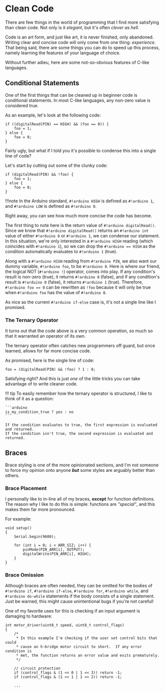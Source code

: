 # Clean Code

There are few things in the world of programming that I find more satisfying than clean code.
Not only is it *elegant*, but it's often *clever as hell*.

Code is an art form, and just like art, it is never finished, only abandoned.
Writing clear and concise code will only come from one thing: *experience*.
That being said, there are some things you can do to speed up this process, namely learning the features of your language of choice.

Without further adieu, here are some not-so-obvious features of C-like languages.

## Conditional Statements

One of the first things that can be cleaned up in beginner code is conditional statements.
In most C-like languages, any non-zero value is considered true.

As an example, let's look at the following code:

```arduino
if ((digitalRead(PIN) == HIGH) && (foo == 0)) {
	foo = 1;
} else {
	foo = 0;
}
```

Fairly ugly, but what if I told you it's possible to condense this into a single line of code?

Let's start by cutting out some of the clunky code:

```arduino
if (digitalRead(PIN) && !foo) {
	foo = 1;
} else {
	foo = 0;
}
```

!!!note
	In the Arduino standard, `#!arduino HIGH` is defined as `#!arduino 1`, and `#!arduino LOW` is defined as `#!arduino 0`.

Right away, you can see how much more concise the code has become.

The first thing to note here is the return value of `#!arduino digitalRead()`.
Since we know that `#!arduino digitalRead()` returns an `#!arduino int` value of either `#!arduino 0` or `#!arduino 1`, we can condense our statement.
In this situation, we're only interested in a `#!arduino HIGH` reading (which coincides with `#!arduino 1`), so we can drop the `#!arduino == HIGH` as the condition automatically evaluates to `#!arduino 1` (true).

Along with a `#!arduino HIGH` reading from `#!arduino PIN`, we also want our dummy variable, `#!arduino foo`, to be `#!arduino 0`.
Here is where our friend, the logical NOT (`#!arduino !`) operator, comes into play.
If any condition's result is non-zero (true), it returns `#!arduino 0` (false), and if any condition's result is `#!arduino 0` (false), it returns `#!arduino 1` (true).
Therefore, `#!arduino foo == 0` can be rewritten as `!foo` because it will only be true when `#!arduino foo` has the value of `#!arduino 0`.

As nice as the current `#!arduino if-else` case is, it's not a single line like I promised.

### The Ternary Operator

It turns out that the code above is a very common operation, so much so that it warranted an operator of its own.

The ternary operator often catches new programmers off guard, but once learned, allows for far more concise code.

As promised, here is the single line of code:

```arduino
foo = (digitalRead(PIN) && !foo) ? 1 : 0;
```

Satisfying right?
And this is just *one* of the little tricks you can take advantage of to write cleaner code.

!!! tip
	To easily remember how the ternary operator is structured, I like to think of it as a question:

	```arduino
	is_my_condition_true ? yes : no
	```

	If the condition evaluates to true, the first expression is evaluated and returned.
	If the condition isn't true, the second expression is evaluated and returned.

## Braces

Brace styling is one of the more opinionated sections, and I'm not someone to force my opinion onto anyone ***but*** some styles are arguably better than others.

### Brace Placement

I personally like to in-line all of my braces, **except** for function definitions.
The reason why I like to do this is simple: functions are *"special"*, and this makes them far more pronounced.

For example:

```arduino
void setup()
{
	Serial.begin(9600);

	for (int i = 0; i < ARR_SIZ; i++) {
		pinMode(PIN_ARR[i], OUTPUT);
		digitalWrite(PIN_ARR[i], HIGH);
	}
}
```

### Brace Omission

Although braces are often needed, they can be omitted for the bodies of  `#!arduino if`, `#!arduino if-else`, `#!arduino for`, `#!arduino while`, and `#!arduino do-while` statements if the body consists of a single statement.
Just be warned, this might cause unintentional bugs if you're not careful!

One of my favorite uses for this is checking if an input argument is damaging to hardware:

```arduino
int motor_driver(uint8_t speed, uint8_t control_flags)
{
	/*
	 * In this example I'm checking if the user set control bits that could
	 * cause an h-bridge motor circuit to short.  If any error condition is
	 * met, the function returns an error value and exits prematurely.
	 */

	// circuit protection
	if (control_flags & (1 << 0 | 1 << 3)) return -1;
	if (control_flags & (1 << 1 | 1 << 2)) return -1;

	...
```

